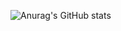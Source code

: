 ![Anurag's GitHub stats](https://github-readme-stats.vercel.app/api?username=toko17&show_icons=true&theme=dark)
